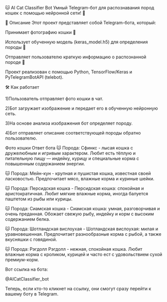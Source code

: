 🐱 AI Cat Classifier Bot
Умный Telegram-бот для распознавания пород кошек с помощью нейронной сети! 🚀

📜 Описание
Этот проект представляет собой Telegram-бота, который:

Принимает фотографию кошки 📸

Использует обученную модель (keras_model.h5) для определения породы 🧠

Отправляет пользователю краткую информацию о распознанной породе 
🐾

Проект реализован с помощью Python, TensorFlow/Keras и PyTelegramBotAPI (telebot).

🛠 Как работает

1)Пользователь отправляет фото кошки в чат.

2)Бот загружает изображение и передает его в обученную нейронную сеть.

3)На основе анализа изображения бот определяет породу.

4)Бот отправляет описание соответствующей породы обратно пользователю.

Фото кошки	Ответ бота
🐱 Порода: Сфинкс - лысая кошка с дружелюбным и игривым характером. Любит есть тёплую и питательную пищу — индейку, курицу и специальные корма с повышенным содержанием энергии.

🐱 Порода: Мейн-кун - крупная и пушистая кошка, известная своей ласковостью. Предпочитает мясо, влажные корма и куриные шейки.

🐱 Порода: Персидская кошка - Персидская кошка: спокойная и аристократичная. Любит мягкие влажные корма, иногда балуется паштетом из рыбы или курицы.

🐱 Порода: Сиамская кошка - Сиамская кошка: умная, разговорчивая и очень преданная. Обожает свежую рыбу, индейку и корм с высоким содержанием белка.

🐱 Порода: Шотландская вислоухая - Шотландская вислоухая: милая и уравновешенная. Предпочитает разнообразные корма с рыбой, а также вкусняшки с говядиной.

🐱 Порода: Рэгдолл Рэгдолл - нежная, спокойная кошка. Любит влажные корма с кроликом, курицей и часто ест с удовольствием сухой премиум-корм.

Вот ссылка на бота:

@AICatClassifier_bot

Теперь, если кто-то кликнет на ссылку, они смогут сразу перейти к вашему боту в Telegram.
